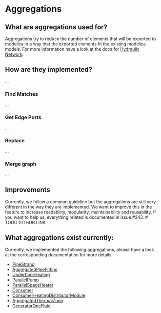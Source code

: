# Aggregations

## What are aggregations used for?

Aggregations try to reduce the number of elements that will be exported to
modelica in a way that the exported elements fit the existing modelica models.
For more information have a look at the docs for
[Hydraulic Network](hydraulic_network).

## How are they implemented?

...

### Find Matches

...

### Get Edge Ports

...

### Replace

...

### Merge graph

...

## Improvements

Currently, we follow a common guideline but the aggregations are still
very different in the way they are implemented. We want to improve this in the
feature to increase readability, modularity, maintainability and reusability.
If you want to help us, everything related is documented in issue #243. # TODO
GITHUB LINK

## What aggregations exist currently:

Currently, we implemented the following aggregations, please have a look at the
corresponding documentation for more details.

* [PipeStrand](PipeStrand)
* [AggregatedPipeFitting](AggregatedPipeFitting)
* [UnderfloorHeating](UnderfloorHeating)
* [ParallelPump](ParallelPump)
* [ParallelSpaceHeater](ParallelSpaceHeater)
* [Consumer](Consumer)
* [ConsumerHeatingDistributorModule](ConsumerHeatingDistributorModule)
* [AggregatedThermalZone](AggregatedThermalZone)
* [GeneratorOneFluid](GeneratorOneFluid)
